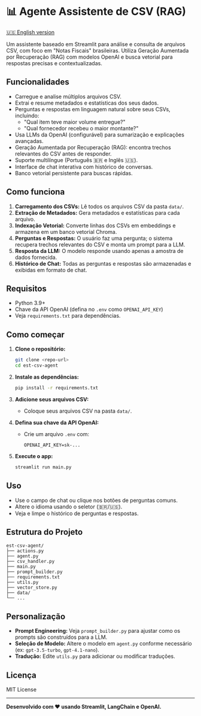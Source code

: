 # 📊 Agente Assistente de CSV (RAG)

[🇺🇸 English version](README.md)

Um assistente baseado em Streamlit para análise e consulta de arquivos CSV, com foco em "Notas Fiscais" brasileiras. Utiliza Geração Aumentada por Recuperação (RAG) com modelos OpenAI e busca vetorial para respostas precisas e contextualizadas.

## Funcionalidades

- Carregue e analise múltiplos arquivos CSV.
- Extrai e resume metadados e estatísticas dos seus dados.
- Perguntas e respostas em linguagem natural sobre seus CSVs, incluindo:
  - "Qual item teve maior volume entregue?"
  - "Qual fornecedor recebeu o maior montante?"
- Usa LLMs da OpenAI (configurável) para sumarização e explicações avançadas.
- Geração Aumentada por Recuperação (RAG): encontra trechos relevantes do CSV antes de responder.
- Suporte multilíngue (Português 🇧🇷 e Inglês 🇺🇸).
- Interface de chat interativa com histórico de conversas.
- Banco vetorial persistente para buscas rápidas.

## Como funciona

1. **Carregamento dos CSVs:** Lê todos os arquivos CSV da pasta `data/`.
2. **Extração de Metadados:** Gera metadados e estatísticas para cada arquivo.
3. **Indexação Vetorial:** Converte linhas dos CSVs em embeddings e armazena em um banco vetorial Chroma.
4. **Perguntas e Respostas:** O usuário faz uma pergunta; o sistema recupera trechos relevantes do CSV e monta um prompt para a LLM.
5. **Resposta da LLM:** O modelo responde usando apenas a amostra de dados fornecida.
6. **Histórico de Chat:** Todas as perguntas e respostas são armazenadas e exibidas em formato de chat.

## Requisitos

- Python 3.9+
- Chave da API OpenAI (defina no `.env` como `OPENAI_API_KEY`)
- Veja `requirements.txt` para dependências.

## Como começar

1. **Clone o repositório:**
   ```bash
   git clone <repo-url>
   cd est-csv-agent
   ```

2. **Instale as dependências:**
   ```bash
   pip install -r requirements.txt
   ```

3. **Adicione seus arquivos CSV:**
   - Coloque seus arquivos CSV na pasta `data/`.

4. **Defina sua chave da API OpenAI:**
   - Crie um arquivo `.env` com:
     ```
     OPENAI_API_KEY=sk-...
     ```

5. **Execute o app:**
   ```bash
   streamlit run main.py
   ```

## Uso

- Use o campo de chat ou clique nos botões de perguntas comuns.
- Altere o idioma usando o seletor (🇧🇷/🇺🇸).
- Veja e limpe o histórico de perguntas e respostas.

## Estrutura do Projeto

```
est-csv-agent/
├── actions.py
├── agent.py
├── csv_handler.py
├── main.py
├── prompt_builder.py
├── requirements.txt
├── utils.py
├── vector_store.py
├── data/
└── ...
```

## Personalização

- **Prompt Engineering:** Veja `prompt_builder.py` para ajustar como os prompts são construídos para a LLM.
- **Seleção de Modelo:** Altere o modelo em `agent.py` conforme necessário (ex: `gpt-3.5-turbo`, `gpt-4.1-nano`).
- **Tradução:** Edite `utils.py` para adicionar ou modificar traduções.

## Licença

MIT License

---

**Desenvolvido com ❤️ usando Streamlit, LangChain e OpenAI.**
